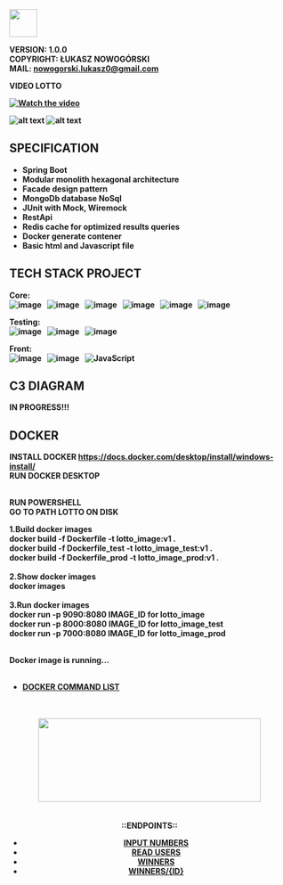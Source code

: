 <img src="https://img.shields.io/badge/LOTTO GAME-%20brightgreen" height="50" />

<b>VERSION: 1.0.0<b><br>
<b>COPYRIGHT: ŁUKASZ NOWOGÓRSKI<b><br>
<b>MAIL: nowogorski.lukasz0@gmail.com<b>
  
VIDEO LOTTO
 
[![Watch the video](https://www.galeriatwierdzazamosc.pl/_cache/shops/510-255/fill/lotto.png)](https://github.com/luxus-0/Lotto_Game/tree/master/src/main/resources/Lotto.mp4)
  
![alt text](https://github.com/luxus-0/Lotto_Game/blob/master/src/main/resources/picture/Lotto_architecture2.jpg?raw=true)
![alt text](https://github.com/luxus-0/Lotto_Game/blob/master/src/main/resources/picture/Lotto_architecture.jpg?raw=true)

## SPECIFICATION

- Spring Boot
- Modular monolith hexagonal architecture
- Facade design pattern
- MongoDb database NoSql
- JUnit with Mock, Wiremock
- RestApi
- Redis cache for optimized results queries
- Docker generate contener
- Basic html and Javascript file

## TECH STACK PROJECT

Core: <br>
![image](https://img.shields.io/badge/17-Java-orange?style=for-the-badge) &nbsp;
![image](https://img.shields.io/badge/apache_maven-C71A36?style=for-the-badge&logo=apachemaven&logoColor=white) &nbsp;
![image](https://img.shields.io/badge/Spring_Boot-F2F4F9?style=for-the-badge&logo=spring) &nbsp;
![image](https://img.shields.io/badge/MongoDB-4EA94B?style=for-the-badge&logo=mongodb&logoColor=white) &nbsp;
![image](https://img.shields.io/badge/redis-%23DD0031.svg?&style=for-the-badge&logo=redis&logoColor=white) &nbsp;
![image](https://img.shields.io/badge/Docker-2CA5E0?style=for-the-badge&logo=docker&logoColor=white) &nbsp;

Testing:<br>
![image](https://img.shields.io/badge/Junit5-25A162?style=for-the-badge&logo=junit5&logoColor=white) &nbsp;
![image](https://img.shields.io/badge/Mockito-78A641?style=for-the-badge) &nbsp;
![image](https://img.shields.io/badge/Testcontainers-9B489A?style=for-the-badge) &nbsp;

Front:<br>
![image](https://img.shields.io/badge/HTML5-E34F26?style=for-the-badge&logo=html5&logoColor=white) &nbsp;
![image](https://img.shields.io/badge/CSS3-1572B6?style=for-the-badge&logo=css3&logoColor=white) &nbsp;
![JavaScript](https://img.shields.io/badge/javascript-%23323330.svg?style=for-the-badge&logo=javascript&logoColor=%23F7DF1E) &nbsp;

## C3 DIAGRAM

IN PROGRESS!!!

## DOCKER 

INSTALL DOCKER
https://docs.docker.com/desktop/install/windows-install/<br>
RUN DOCKER DESKTOP<br><br>
  
RUN POWERSHELL<br>
GO TO PATH LOTTO ON DISK
  
1.Build docker images<b><br>
  <b>docker build -f Dockerfile -t lotto_image:v1 .<b><br>
  <b>docker build -f Dockerfile_test -t lotto_image_test:v1 .<b><br>
  <b>docker build -f Dockerfile_prod -t lotto_image_prod:v1 .<b><br><br>
2.Show docker images<br>
  <b>docker images<b><br><br>
3.Run docker images<br>
  <b>docker run -p 9090:8080 IMAGE_ID for lotto_image<b><br>
  <b>docker run -p 8000:8080 IMAGE_ID for lotto_image_test<b><br>
  <b>docker run -p 7000:8080 IMAGE_ID for lotto_image_prod<b><br><br>
  
  Docker image is running...<br><br>
  
  <ul>
  <li><a href="https://bykowski.pl/wp-content/uploads/2020/09/docker-sciaga-komand.jpg" target="_blank" title="DOCKER COMMAND LIST">DOCKER COMMAND LIST</a></li>
  </ul>
    <br><br>
    
<div style="text-align:center">
  <img src="https://github.com/luxus-0/Lotto_Game/blob/master/src/main/resources/picture/Rest_api.png" width="400" height="150"/>
  <div>
     <br><br>
  ::ENDPOINTS::
<ul>
  <li><a href="http://localhost:8080/numbers" target="_blank" title="INPUT NUMBERS FOR USER">INPUT NUMBERS</a></li>
  <li> <a href="http://localhost:8080/users" target="_blank" title="READ ALL USERS LOTTO">READ USERS</a></li>
  <li><a href="http://localhost:8080/winners" target="_blank" title="READ WINNERS LOTTO">WINNERS</a></li>
  <li><a href="http://localhost:8080/winners/{UUID}" target="_blank" title="READ WINNERS BY UUID">WINNERS/{ID}</a>   </li>
</ul>
</div>

